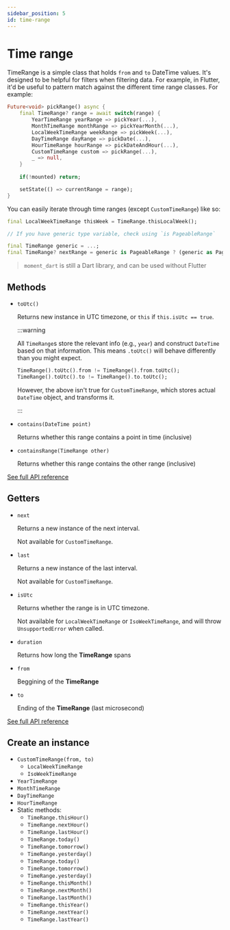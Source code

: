 ```yaml
---
sidebar_position: 5
id: time-range
---
```


# Time range

TimeRange is a simple class that holds `from` and `to` DateTime values. It's
designed to be helpful for filters when filtering data. For example, in Flutter,
it'd be useful to pattern match against the different time range
classes. For example:

```dart
Future<void> pickRange() async {
    final TimeRange? range = await switch(range) {
        YearTimeRange yearRange => pickYear(...),
        MonthTimeRange monthRange => pickYearMonth(...),
        LocalWeekTimeRange weekRange => pickWeek(...),
        DayTimeRange dayRange => pickDate(...),
        HourTimeRange hourRange => pickDateAndHour(...),
        CustomTimeRange custom => pickRange(...),
        _ => null,
    }
    
    if(!mounted) return;

    setState(() => currentRange = range);
}
```

You can easily iterate through time ranges (except `CustomTimeRange`) like so:

```dart
final LocalWeekTimeRange thisWeek = TimeRange.thisLocalWeek();

// If you have generic type variable, check using `is PageableRange`

final TimeRange generic = ...;
final TimeRange? nextRange = generic is PageableRange ? (generic as PageableRange).next : null;
```

> `moment_dart` is still a Dart library, and can be used without Flutter

## Methods

* `toUtc()`

  Returns new instance in UTC timezone, or `this` if `this.isUtc == true`.

  :::warning

  All `TimeRange`s store the relevant info (e.g., `year`) and construct
  `DateTime` based on that information. This means `.toUtc()` will behave
  differently than you might expect.

  ```dart
  TimeRange().toUtc().from != TimeRange().from.toUtc();
  TimeRange().toUtc().to != TimeRange().to.toUtc();
  ```

  However, the above isn't true for `CustomTimeRange`, which stores actual
  `DateTime` object, and transforms it.

  :::

* `contains(DateTime point)`

  Returns whether this range contains a point in time (inclusive)

* `containsRange(TimeRange other)`

  Returns whether this range contains the other range (inclusive)

[See full API reference](https://pub.dev/documentation/moment_dart/2.2.0/moment_dart/TimeRange-class.html)

## Getters

* `next`

  Returns a new instance of the next interval.
  
  Not available for `CustomTimeRange`.

* `last`

  Returns a new instance of the last interval.
  
  Not available for `CustomTimeRange`.

* `isUtc`

  Returns whether the range is in UTC timezone.

  Not available for `LocalWeekTimeRange` or `IsoWeekTimeRange`, and will throw
  `UnsupportedError` when called.

* `duration`

  Returns how long the **TimeRange** spans

* `from`

  Beggining of the **TimeRange**

* `to`

  Ending of the **TimeRange** (last microsecond)

[See full API reference](https://pub.dev/documentation/moment_dart/2.2.0/moment_dart/TimeRange-class.html)

## Create an instance

* `CustomTimeRange(from, to)`
  * `LocalWeekTimeRange`
  * `IsoWeekTimeRange`
* `YearTimeRange`
* `MonthTimeRange`
* `DayTimeRange`
* `HourTimeRange`
* Static methods:
  * `TimeRange.thisHour()`
  * `TimeRange.nextHour()`
  * `TimeRange.lastHour()`
  * `TimeRange.today()`
  * `TimeRange.tomorrow()`
  * `TimeRange.yesterday()`
  * `TimeRange.today()`
  * `TimeRange.tomorrow()`
  * `TimeRange.yesterday()`
  * `TimeRange.thisMonth()`
  * `TimeRange.nextMonth()`
  * `TimeRange.lastMonth()`
  * `TimeRange.thisYear()`
  * `TimeRange.nextYear()`
  * `TimeRange.lastYear()`
